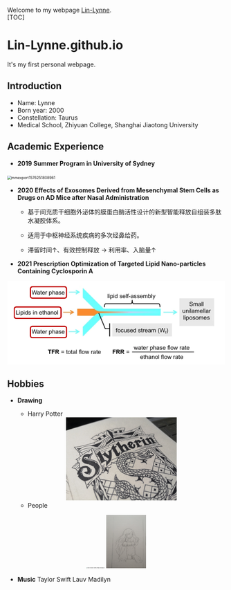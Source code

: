 Welcome to my webpage [Lin-Lynne](https://lin-lynne.github.io "努力学习生信的搬砖人").  
[TOC]
# Lin-Lynne.github.io
It's my first personal webpage.

## Introduction
- Name: Lynne
- Born year: 2000
- Constellation: Taurus
- Medical School, Zhiyuan College, Shanghai Jiaotong University

## Academic Experience
- **2019 Summer Program in University of Sydney**
<img src="https://github.com/Lin-Lynne/Lin-Lynne.github.io/blob/main/images/mmexport1576251808961.jpg" alt="mmexport1576251808961" style="zoom: 60%;" />

- **2020 Effects of Exosomes Derived from Mesenchymal Stem Cells as Drugs on AD Mice after Nasal Administration**
  + 基于间充质干细胞外泌体的膜蛋白酶活性设计的新型智能释放自组装多肽水凝胶体系。

  + 适用于中枢神经系统疾病的多次经鼻给药。

  + 滞留时间↑、有效控制释放 → 利用率、入脑量↑

- **2021 Prescription Optimization of Targeted Lipid Nano-particles Containing Cyclosporin A**
<center>
  <img src="https://github.com/Lin-Lynne/Lin-Lynne.github.io/blob/main/images/1.PNG" alt="1" style="zoom: 80%;" />
</center>

## Hobbies
- **Drawing**
	
	+ Harry Potter
	<center>
	<img src="https://github.com/Lin-Lynne/Lin-Lynne.github.io/blob/main/images/IMG_20200213_114910.jpg" alt="IMG_20200317_233748_100" style="zoom:25%;" />
	</center>

	+ People 
<center class="half">
	<img src="https://github.com/Lin-Lynne/Lin-Lynne.github.io/blob/main/images/IMG_20210612_231958_mh1623511534643.jpg" alt="IMG_20210612_231958_mh1623511534643" style="zoom:14%;" />
	<img src="https://github.com/Lin-Lynne/Lin-Lynne.github.io/blob/main/images/IMG_20190303_162221.jpg" alt="IMG_20190303_162221" style="zoom:12%;" />
</center>

- **Music**
  Taylor Swift
  Lauv
  Madilyn